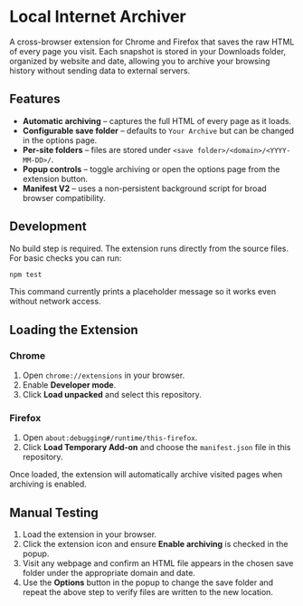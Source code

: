 # Local Internet Archiver

A cross-browser extension for Chrome and Firefox that saves the raw HTML of
every page you visit. Each snapshot is stored in your Downloads folder,
organized by website and date, allowing you to archive your browsing history
without sending data to external servers.

## Features

- **Automatic archiving** – captures the full HTML of every page as it loads.
- **Configurable save folder** – defaults to `Your Archive` but can be changed in
  the options page.
- **Per-site folders** – files are stored under `<save folder>/<domain>/<YYYY-MM-DD>/`.
- **Popup controls** – toggle archiving or open the options page from the
  extension button.
- **Manifest V2** – uses a non-persistent background script for broad
  browser compatibility.

## Development

No build step is required. The extension runs directly from the source files.
For basic checks you can run:

```bash
npm test
```

This command currently prints a placeholder message so it works even without
network access.

## Loading the Extension

### Chrome
1. Open `chrome://extensions` in your browser.
2. Enable **Developer mode**.
3. Click **Load unpacked** and select this repository.

### Firefox
1. Open `about:debugging#/runtime/this-firefox`.
2. Click **Load Temporary Add-on** and choose the `manifest.json` file in this
   repository.

Once loaded, the extension will automatically archive visited pages when
archiving is enabled.

## Manual Testing

1. Load the extension in your browser.
2. Click the extension icon and ensure **Enable archiving** is checked in the
   popup.
3. Visit any webpage and confirm an HTML file appears in the chosen save folder
   under the appropriate domain and date.
4. Use the **Options** button in the popup to change the save folder and repeat
   the above step to verify files are written to the new location.
